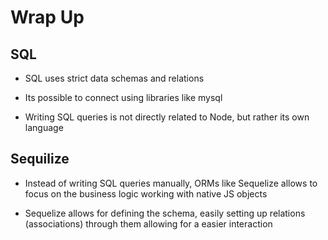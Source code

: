# Wrap Up

## SQL

- SQL uses strict data schemas and relations

- Its possible to connect using libraries like mysql

- Writing SQL queries is not directly related to Node, but rather its own language

## Sequilize

- Instead of writing SQL queries manually, ORMs like Sequelize allows to focus on the business logic working with native JS objects

- Sequelize allows for defining the schema, easily setting up relations (associations) through them allowing for a easier interaction
